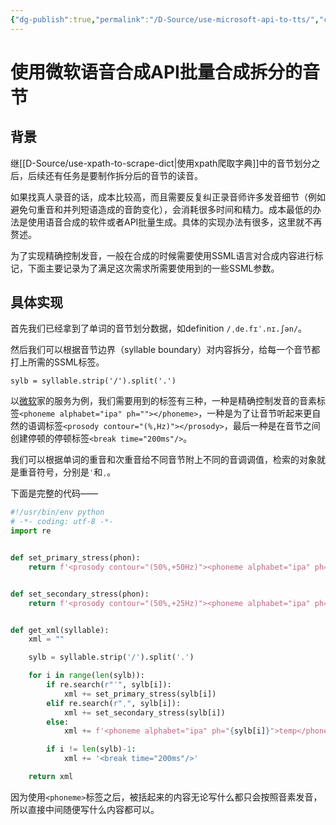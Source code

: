 ```yaml
---
{"dg-publish":true,"permalink":"/D-Source/use-microsoft-api-to-tts/","created":"2022-06-29T23:30:04.000+08:00"}
---
```


# 使用微软语音合成API批量合成拆分的音节
## 背景
继[[D-Source/use-xpath-to-scrape-dict\|使用xpath爬取字典]]中的音节划分之后，后续还有任务是要制作拆分后的音节的读音。

如果找真人录音的话，成本比较高，而且需要反复纠正录音师许多发音细节（例如避免句重音和并列短语造成的音韵变化），会消耗很多时间和精力。成本最低的办法是使用语音合成的软件或者API批量生成。具体的实现办法有很多，这里就不再赘述。

为了实现精确控制发音，一般在合成的时候需要使用SSML语言对合成内容进行标记，下面主要记录为了满足这次需求所需要使用到的一些SSML参数。

## 具体实现
首先我们已经拿到了单词的音节划分数据，如definition `/ˌde.fɪˈ.nɪ.ʃən/`。

然后我们可以根据音节边界（syllable boundary）对内容拆分，给每一个音节都打上所需的SSML标签。

```
sylb = syllable.strip('/').split('.')
```

以[微软](https://docs.microsoft.com/en-us/azure/cognitive-services/speech-service/speech-synthesis-markup?tabs=csharp)家的服务为例，我们需要用到的标签有三种，一种是精确控制发音的音素标签`<phoneme alphabet="ipa" ph=""></phoneme>`，一种是为了让音节听起来更自然的语调标签`<prosody contour="(%,Hz)"></prosody>`，最后一种是在音节之间创建停顿的停顿标签`<break time="200ms"/>`。

我们可以根据单词的重音和次重音给不同音节附上不同的音调调值，检索的对象就是重音符号，分别是`ˈ`和`ˌ`。

下面是完整的代码——

```Python
#!/usr/bin/env python
# -*- coding: utf-8 -*-
import re


def set_primary_stress(phon):
    return f'<prosody contour="(50%,+50Hz)"><phoneme alphabet="ipa" ph="{phon}">temp</phoneme></prosody>'


def set_secondary_stress(phon):
    return f'<prosody contour="(50%,+25Hz)"><phoneme alphabet="ipa" ph="{phon}">temp</phoneme></prosody>'


def get_xml(syllable):
	xml = ""

	sylb = syllable.strip('/').split('.')

	for i in range(len(sylb)):
		if re.search(r"ˈ", sylb[i]):
			xml += set_primary_stress(sylb[i])
		elif re.search(r"ˌ", sylb[i]):
			xml += set_secondary_stress(sylb[i])
		else:
			xml += f'<phoneme alphabet="ipa" ph="{sylb[i]}">temp</phoneme>'

		if i != len(sylb)-1:
			xml += '<break time="200ms"/>'

	return xml
```
因为使用`<phoneme>`标签之后，被括起来的内容无论写什么都只会按照音素发音，所以直接中间随便写什么内容都可以。
